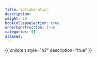 ```yaml
---
Title: Collaboration
description:
weight: 20
bookCollapseSection: true
underConstruction: true
categories: []
aliases:
---
```


{{ children style="h2" description="true" }}
